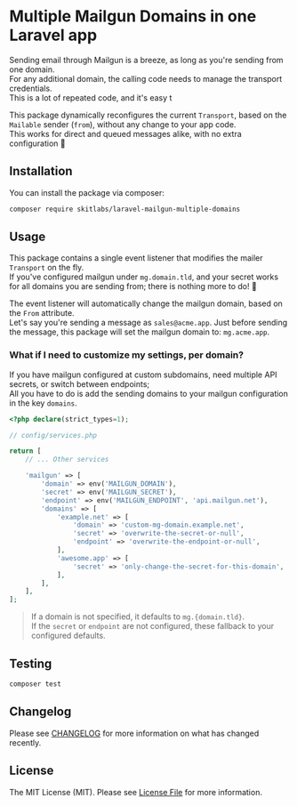 # Multiple Mailgun Domains in one Laravel app

Sending email through Mailgun is a breeze, as long as you're sending from one domain.   
For any additional domain, the calling code needs to manage the transport credentials.   
This is a lot of repeated code, and it's easy t


This package dynamically reconfigures the current `Transport`, based on the `Mailable` sender (`from`), without any change to your app code.   
This works for direct and queued messages alike, with no extra configuration 🚀

## Installation

You can install the package via composer:

```bash
composer require skitlabs/laravel-mailgun-multiple-domains
```

## Usage

This package contains a single event listener that modifies the mailer `Transport` on the fly.   
If you've configured mailgun under `mg.domain.tld`, and your secret works for all domains you are sending from; there is nothing more to do! 🎉    

The event listener will automatically change the mailgun domain, based on the `From` attribute.    
Let's say you're sending a message as `sales@acme.app`. Just before sending the message, this package will set the mailgun domain to: `mg.acme.app`.    

### What if I need to customize my settings, per domain?
If you have mailgun configured at custom subdomains, need multiple API secrets, or switch between endpoints;   
All you have to do is add the sending domains to your mailgun configuration in the key `domains`.       

```php
<?php declare(strict_types=1);

// config/services.php

return [
    // ... Other services

    'mailgun' => [
        'domain' => env('MAILGUN_DOMAIN'),
        'secret' => env('MAILGUN_SECRET'),
        'endpoint' => env('MAILGUN_ENDPOINT', 'api.mailgun.net'),
        'domains' => [
            'example.net' => [
                'domain' => 'custom-mg-domain.example.net',
                'secret' => 'overwrite-the-secret-or-null',
                'endpoint' => 'overwrite-the-endpoint-or-null',
            ],
            'awesome.app' => [
                'secret' => 'only-change-the-secret-for-this-domain',
            ],
        ],
    ],
];
```

> If a domain is not specified, it defaults to `mg.{domain.tld}`.    
> If the `secret` or `endpoint` are not configured, these fallback to your configured defaults.    

## Testing

```bash
composer test
```

## Changelog

Please see [CHANGELOG](CHANGELOG.md) for more information on what has changed recently.

## License

The MIT License (MIT). Please see [License File](LICENSE.md) for more information.
